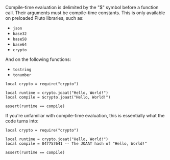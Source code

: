 Compile-time evaluation is delimited by the "$" symbol before a function call. Their arguments must be compile-time constants. This is only available on preloaded Pluto libraries, such as:
- `json`
- `base32`
- `base58`
- `base64`
- `crypto`

And on the following functions:
- `tostring`
- `tonumber`
```pluto showLineNumbers
local crypto = require("crypto")

local runtime = crypto.joaat("Hello, World!")
local compile = $crypto.joaat("Hello, World!")

assert(runtime == compile)
```
If you're unfamiliar with compile-time evaluation, this is essentially what the code turns into:
```pluto showLineNumbers
local crypto = require("crypto")

local runtime = crypto.joaat("Hello, World!")
local compile = 847757641 -- The JOAAT hash of "Hello, World!"

assert(runtime == compile)
```